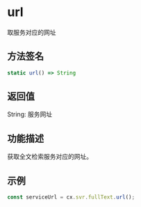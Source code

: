 # url

取服务对应的网址

## 方法签名
```typescript
static url() => String
```

## 返回值
String: 服务网址

## 功能描述
获取全文检索服务对应的网址。

## 示例
```typescript
const serviceUrl = cx.svr.fullText.url();
``` 